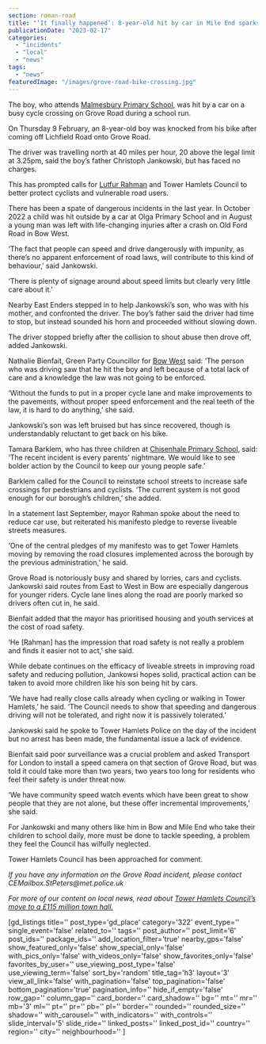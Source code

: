 ```yaml
---
section: roman-road
title: "‘It finally happened’: 8-year-old hit by car in Mile End sparks calls for pedestrian safety improvements"
publicationDate: "2023-02-17"
categories: 
  - "incidents"
  - "local"
  - "news"
tags: 
  - "news"
featuredImage: "/images/grove-road-bike-crossing.jpg"
---
```


The boy, who attends [Malmesbury Primary School](https://romanroadlondon.com/east-end-teachers-winter-strikes-mile-end-bethnal-green/), was hit by a car on a busy cycle crossing on Grove Road during a school run.

On Thursday 9 February, an 8-year-old boy was knocked from his bike after coming off Lichfield Road onto Grove Road.

The driver was travelling north at 40 miles per hour, 20 above the legal limit at 3.25pm, said the boy’s father Christoph Jankowski, but has faced no charges.

This has prompted calls for [Lutfur Rahman](https://romanroadlondon.com/schools-write-mayor-lutfur-rahman-supporting-liveable-streets-tower-hamlets/) and Tower Hamlets Council to better protect cyclists and vulnerable road users.

There has been a spate of dangerous incidents in the last year. In October 2022 a child was hit outside by a car at Olga Primary School and in August a young man was left with life-changing injuries after a crash on Old Ford Road in Bow West.

‘The fact that people can speed and drive dangerously with impunity, as there’s no apparent enforcement of road laws, will contribute to this kind of behaviour,’ said Jankowski.

‘There is plenty of signage around about speed limits but clearly very little care about it.’

Nearby East Enders stepped in to help Jankowski’s son, who was with his mother, and confronted the driver. The boy’s father said the driver had time to stop, but instead sounded his horn and proceeded without slowing down.

The driver stopped briefly after the collision to shout abuse then drove off, added Jankowski.

Nathalie Bienfait, Green Party Councillor for [Bow West](https://romanroadlondon.com/rachel-whitereads-house-bows-legacy/) said: ‘The person who was driving saw that he hit the boy and left because of a total lack of care and a knowledge the law was not going to be enforced.

‘Without the funds to put in a proper cycle lane and make improvements to the pavements, without proper speed enforcement and the real teeth of the law, it is hard to do anything,’ she said.

Jankowski’s son was left bruised but has since recovered, though is understandably reluctant to get back on his bike.

Tamara Barklem, who has three children at [Chisenhale Primary School](https://romanroadlondon.com/chisenhale-play-space-removed-overnight/), said: ‘The recent incident is every parents’ nightmare. We would like to see bolder action by the Council to keep our young people safe.’

Barklem called for the Council to reinstate school streets to increase safe crossings for pedestrians and cyclists. ‘The current system is not good enough for our borough’s children,’ she added.

In a statement last September, mayor Rahman spoke about the need to reduce car use, but reiterated his manifesto pledge to reverse liveable streets measures.

‘One of the central pledges of my manifesto was to get Tower Hamlets moving by removing the road closures implemented across the borough by the previous administration,’ he said.

Grove Road is notoriously busy and shared by lorries, cars and cyclists. Jankowski said routes from East to West in Bow are especially dangerous for younger riders. Cycle lane lines along the road are poorly marked so drivers often cut in, he said.

Bienfait added that the mayor has prioritised housing and youth services at the cost of road safety.

‘He \[Rahman\] has the impression that road safety is not really a problem and finds it easier not to act,’ she said.

While debate continues on the efficacy of liveable streets in improving road safety and reducing pollution, Jankowsi hopes solid, practical action can be taken to avoid more children like his son being hit by cars.

‘We have had really close calls already when cycling or walking in Tower Hamlets,’ he said. ‘The Council needs to show that speeding and dangerous driving will not be tolerated, and right now it is passively tolerated.’

Jankowski said he spoke to Tower Hamlets Police on the day of the incident but no arrest has been made, the fundamental issue a lack of evidence.

Bienfait said poor surveillance was a crucial problem and asked Transport for London to install a speed camera on that section of Grove Road, but was told it could take more than two years, two years too long for residents who feel their safety is under threat now.

‘We have community speed watch events which have been great to show people that they are not alone, but these offer incremental improvements,’ she said.

For Jankowski and many others like him in Bow and Mile End who take their children to school daily, more must be done to tackle speeding, a problem they feel the Council has wilfully neglected.

Tower Hamlets Council has been approached for comment.

_If you have any information on the Grove Road incident, please contact CEMailbox.StPeters@met._police_.uk_

_For more of our content on local news, read about_ [_Tower Hamlets Council’s move to a £115 million town hall._](https://romanroadlondon.com/tower-hamlets-town-hall-moves-whitechapel-former-royal-london-hospital/)

\[gd\_listings title='' post\_type='gd\_place' category='322' event\_type='' single\_event='false' related\_to='' tags='' post\_author='' post\_limit='6' post\_ids='' package\_ids='' add\_location\_filter='true' nearby\_gps='false' show\_featured\_only='false' show\_special\_only='false' with\_pics\_only='false' with\_videos\_only='false' show\_favorites\_only='false' favorites\_by\_user='' use\_viewing\_post\_type='false' use\_viewing\_term='false' sort\_by='random' title\_tag='h3' layout='3' view\_all\_link='false' with\_pagination='false' top\_pagination='false' bottom\_pagination='true' pagination\_info='' hide\_if\_empty='false' row\_gap='' column\_gap='' card\_border='' card\_shadow='' bg='' mt='' mr='' mb='3' ml='' pt='' pr='' pb='' pl='' border='' rounded='' rounded\_size='' shadow='' with\_carousel='' with\_indicators='' with\_controls='' slide\_interval='5' slide\_ride='' linked\_posts='' linked\_post\_id='' country='' region='' city='' neighbourhood='' \]
